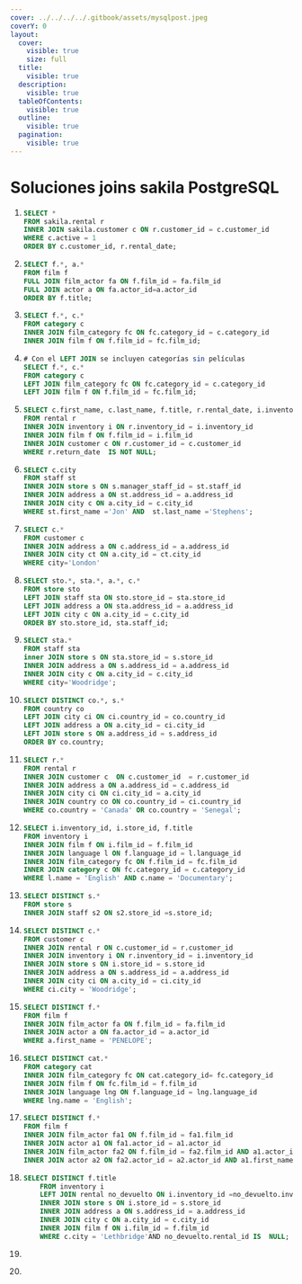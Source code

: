 ```yaml
---
cover: ../../../../.gitbook/assets/mysqlpost.jpeg
coverY: 0
layout:
  cover:
    visible: true
    size: full
  title:
    visible: true
  description:
    visible: true
  tableOfContents:
    visible: true
  outline:
    visible: true
  pagination:
    visible: true
---
```


# Soluciones joins sakila PostgreSQL



1. ```sql
   SELECT *
   FROM sakila.rental r
   INNER JOIN sakila.customer c ON r.customer_id = c.customer_id
   WHERE c.active = 1
   ORDER BY c.customer_id, r.rental_date;
   ```
2. ```sql
   SELECT f.*, a.*
   FROM film f
   FULL JOIN film_actor fa ON f.film_id = fa.film_id
   FULL JOIN actor a ON fa.actor_id=a.actor_id
   ORDER BY f.title;
   ```
3. ```sql
   SELECT f.*, c.*
   FROM category c
   INNER JOIN film_category fc ON fc.category_id = c.category_id
   INNER JOIN film f ON f.film_id = fc.film_id; 
   ```
4. ```sql
   # Con el LEFT JOIN se incluyen categorías sin películas
   SELECT f.*, c.*
   FROM category c
   LEFT JOIN film_category fc ON fc.category_id = c.category_id
   LEFT JOIN film f ON f.film_id = fc.film_id; 
   ```
5. ```sql
   SELECT c.first_name, c.last_name, f.title, r.rental_date, i.inventory_id, r.return_date
   FROM rental r
   INNER JOIN inventory i ON r.inventory_id = i.inventory_id 
   INNER JOIN film f ON f.film_id = i.film_id
   INNER JOIN customer c ON r.customer_id = c.customer_id 
   WHERE r.return_date  IS NOT NULL;
   ```
6. ```sql
   SELECT c.city
   FROM staff st
   INNER JOIN store s ON s.manager_staff_id = st.staff_id 
   INNER JOIN address a ON st.address_id = a.address_id
   INNER JOIN city c ON a.city_id = c.city_id
   WHERE st.first_name ='Jon' AND  st.last_name ='Stephens'; 
   ```
7. ```sql
   SELECT c.*
   FROM customer c
   INNER JOIN address a ON c.address_id = a.address_id
   INNER JOIN city ct ON a.city_id = ct.city_id
   WHERE city='London' 
   ```
8. ```sql
   SELECT sto.*, sta.*, a.*, c.*
   FROM store sto 
   LEFT JOIN staff sta ON sto.store_id = sta.store_id
   LEFT JOIN address a ON sta.address_id = a.address_id
   LEFT JOIN city c ON a.city_id = c.city_id
   ORDER BY sto.store_id, sta.staff_id; 
   ```
9. ```sql
   SELECT sta.* 
   FROM staff sta
   inner JOIN store s ON sta.store_id = s.store_id 
   INNER JOIN address a ON s.address_id = a.address_id
   INNER JOIN city c ON a.city_id = c.city_id
   WHERE city='Woodridge'; 
   ```
10. ```sql
    SELECT DISTINCT co.*, s.* 
    FROM country co
    LEFT JOIN city ci ON ci.country_id = co.country_id
    LEFT JOIN address a ON a.city_id = ci.city_id
    LEFT JOIN store s ON a.address_id = s.address_id 
    ORDER BY co.country; 
    ```
11. ```sql
    SELECT r.*
    FROM rental r
    INNER JOIN customer c  ON c.customer_id  = r.customer_id
    INNER JOIN address a ON a.address_id = c.address_id
    INNER JOIN city ci ON ci.city_id = a.city_id 
    INNER JOIN country co ON co.country_id = ci.country_id 
    WHERE co.country = 'Canada' OR co.country = 'Senegal'; 
    ```
12. ```sql
    SELECT i.inventory_id, i.store_id, f.title
    FROM inventory i
    INNER JOIN film f ON i.film_id = f.film_id
    INNER JOIN language l ON f.language_id = l.language_id
    INNER JOIN film_category fc ON f.film_id = fc.film_id
    INNER JOIN category c ON fc.category_id = c.category_id
    WHERE l.name = 'English' AND c.name = 'Documentary'; 
    ```
13. ```sql
    SELECT DISTINCT s.*
    FROM store s 
    INNER JOIN staff s2 ON s2.store_id =s.store_id; 
    ```
14. ```sql
    SELECT DISTINCT c.*
    FROM customer c 
    INNER JOIN rental r ON c.customer_id = r.customer_id 
    INNER JOIN inventory i ON r.inventory_id = i.inventory_id 
    INNER JOIN store s ON i.store_id = s.store_id 
    INNER JOIN address a ON s.address_id = a.address_id 
    INNER JOIN city ci ON a.city_id = ci.city_id
    WHERE ci.city = 'Woodridge'; 
    ```
15. ```sql
    SELECT DISTINCT f.* 
    FROM film f 
    INNER JOIN film_actor fa ON f.film_id = fa.film_id 
    INNER JOIN actor a ON fa.actor_id = a.actor_id
    WHERE a.first_name = 'PENELOPE'; 
    ```
16. ```sql
    SELECT DISTINCT cat.*
    FROM category cat
    INNER JOIN film_category fc ON cat.category_id= fc.category_id
    INNER JOIN film f ON fc.film_id = f.film_id
    INNER JOIN language lng ON f.language_id = lng.language_id
    WHERE lng.name = 'English'; 
    ```
17. ```sql
    SELECT DISTINCT f.*
    FROM film f
    INNER JOIN film_actor fa1 ON f.film_id = fa1.film_id
    INNER JOIN actor a1 ON fa1.actor_id = a1.actor_id
    INNER JOIN film_actor fa2 ON f.film_id = fa2.film_id AND a1.actor_id <> fa2.actor_id
    INNER JOIN actor a2 ON fa2.actor_id = a2.actor_id AND a1.first_name = a2.first_name; 
    ```
18. ```sql
    SELECT DISTINCT f.title
    	FROM inventory i
    	LEFT JOIN rental no_devuelto ON i.inventory_id =no_devuelto.inventory_id AND no_devuelto.return_date IS NULL
    	INNER JOIN store s ON i.store_id = s.store_id
    	INNER JOIN address a ON s.address_id = a.address_id
    	INNER JOIN city c ON a.city_id = c.city_id
    	INNER JOIN film f ON i.film_id = f.film_id
    	WHERE c.city = 'Lethbridge'AND no_devuelto.rental_id IS  NULL; 
    ```
19. ```sql
    ```
20. ```sql
    ```
